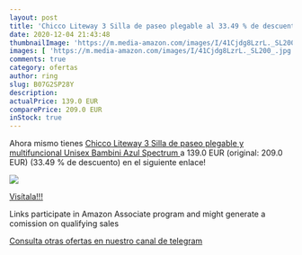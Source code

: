 ```yaml
---
layout: post
title: 'Chicco Liteway 3 Silla de paseo plegable al 33.49 % de descuento'
date: 2020-12-04 21:43:48
thumbnailImage: 'https://m.media-amazon.com/images/I/41Cjdg8LzrL._SL200_.jpg'
images: [ 'https://m.media-amazon.com/images/I/41Cjdg8LzrL._SL200_.jpg' ]
comments: true
category: ofertas
author: ring
slug: B07G2SP28Y
description:
actualPrice: 139.0 EUR
comparePrice: 209.0 EUR
inStock: true
---
```


Ahora mismo tienes [Chicco Liteway 3 Silla de paseo plegable y multifuncional  Unisex Bambini  Azul  Spectrum ](https://www.amazon.es/dp/B07G2SP28Y/?tag=tolees-21) a 139.0 EUR (original: 209.0 EUR) (33.49 %  de descuento) en el siguiente enlace!

[![](https://m.media-amazon.com/images/I/41Cjdg8LzrL._SL200_.jpg)](https://www.amazon.es/dp/B07G2SP28Y/?tag=tolees-21)

[Visítala!!!](https://www.amazon.es/dp/B07G2SP28Y/?tag=tolees-21)

Links participate in Amazon Associate program and might generate a comission on qualifying sales

[Consulta otras ofertas en nuestro canal de telegram](https://t.me/s/ofertas25)
